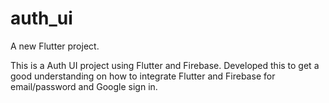 # auth_ui

A new Flutter project.

This is a Auth UI project using Flutter and Firebase. Developed this to get a good understanding on how to integrate Flutter and Firebase for email/password and Google sign in.
